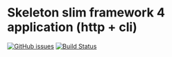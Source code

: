 # Skeleton slim framework 4 application (http + cli)

[![GitHub issues](https://img.shields.io/github/issues/gabrielpcruz/slim?style=plastic)](https://github.com/gabrielpcruz/slim/issues)
[![Build Status](https://github.com/gabrielpcruz/slim/workflows/build/badge.svg)](https://github.com/gabrielpcruz/slim/actions)
